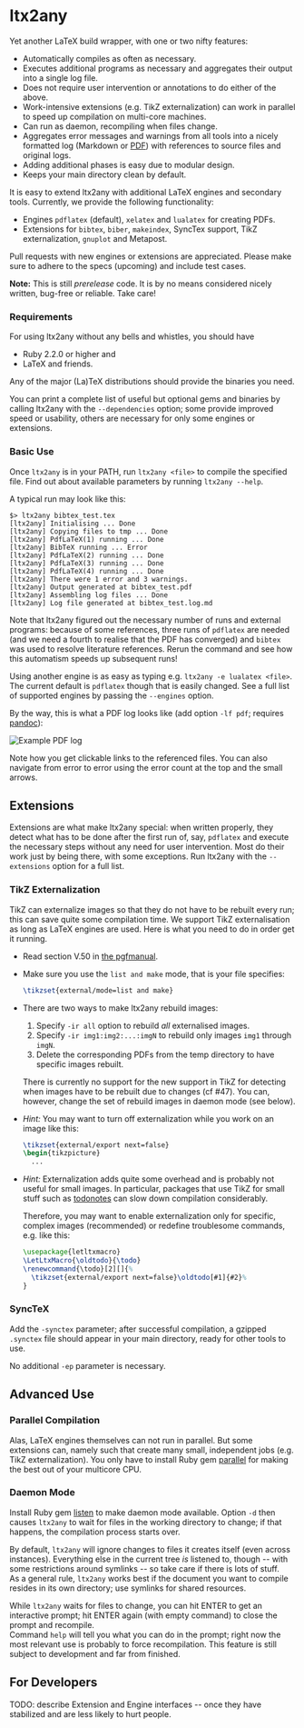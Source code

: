 ltx2any
=======

Yet another LaTeX build wrapper, with one or two nifty features:

 * Automatically compiles as often as necessary.
 * Executes additional programs as necessary and aggregates their output into
   a single log file.
 * Does not require user intervention or annotations to do either of the above.
 * Work-intensive extensions (e.g. TikZ externalization) can work in parallel to
   speed up compilation on multi-core machines.
 * Can run as daemon, recompiling when files change.
 * Aggregates error messages and warnings from all tools into a nicely formatted 
   log (Markdown or [PDF](https://cloud.githubusercontent.com/assets/1488534/11242606/06ed381a-8e03-11e5-99be-7b1312d59420.png)) 
   with references to source files and original logs.
 * Adding additional phases is easy due to modular design.
 * Keeps your main directory clean by default.
 
It is easy to extend ltx2any with additional LaTeX engines and secondary tools.
Currently, we provide the following functionality:

 * Engines `pdflatex` (default), `xelatex` and `lualatex` for creating PDFs.
 * Extensions for `bibtex`, `biber`, `makeindex`, SyncTex support, TikZ externalization, `gnuplot` and Metapost.
 
Pull requests with new engines or extensions are appreciated. Please make sure
to adhere to the specs (upcoming) and include test cases.

**Note:** This is still *prerelease* code. It is by no means considered nicely written, 
bug-free or reliable. Take care!

### Requirements ###

For using ltx2any without any bells and whistles, you should have

 * Ruby 2.2.0 or higher and
 * LaTeX and friends.

Any of the major (La)TeX distributions should provide the binaries you need.

You can print a complete list of useful but optional gems and binaries by calling 
ltx2any with the `--dependencies` option; some provide improved speed or usability, 
others are necessary for only some engines or extensions.

### Basic Use ###

Once `ltx2any` is in your PATH, run `ltx2any <file>` to compile the specified file.
Find out about available parameters by running `ltx2any --help`.

A typical run may look like this:

```
$> ltx2any bibtex_test.tex 
[ltx2any] Initialising ... Done
[ltx2any] Copying files to tmp ... Done
[ltx2any] PdfLaTeX(1) running ... Done
[ltx2any] BibTeX running ... Error
[ltx2any] PdfLaTeX(2) running ... Done
[ltx2any] PdfLaTeX(3) running ... Done
[ltx2any] PdfLaTeX(4) running ... Done
[ltx2any] There were 1 error and 3 warnings.
[ltx2any] Output generated at bibtex_test.pdf
[ltx2any] Assembling log files ... Done
[ltx2any] Log file generated at bibtex_test.log.md
```

Note that ltx2any figured out the necessary number of runs and external programs: 
because of some references, three runs of `pdflatex` are needed (and we 
need a fourth to realise that the PDF has converged) and `bibtex` was
used to resolve literature references.
Rerun the command and see how this automatism speeds up subsequent runs!

Using another engine is as easy as typing e.g. `ltx2any -e lualatex <file>`. The
current default is `pdflatex` though that is easily changed. See a full list of
supported engines by passing the `--engines` option.

By the way, this is what a PDF log looks like (add option `-lf pdf`; requires
[pandoc](https://github.com/jgm/pandoc)):

![Example PDF log](https://cloud.githubusercontent.com/assets/1488534/11242606/06ed381a-8e03-11e5-99be-7b1312d59420.png)


Note how you get clickable links to the referenced files. 
You can also navigate from error to error using the error count at the top
and the small arrows.


## Extensions ##

Extensions are what make ltx2any special: when written properly, they detect what has to be
done after the first run of, say, `pdflatex` and execute the necessary steps without any
need for user intervention.
Most do their work just by being there, with some exceptions. Run ltx2any with the
`--extensions` option for a full list.

### TikZ Externalization ###

TikZ can externalize images so that they do not have to be rebuilt every run; 
this can save quite some compilation time. We support TikZ externalisation as 
long as LaTeX engines are used. Here is what you need to do in order get it running.

 * Read section V.50 in [the pgfmanual](http://mirrors.ctan.org/graphics/pgf/base/doc/generic/pgf/pgfmanual.pdf).
 * Make sure you use the `list and make` mode, that is your file specifies:
   
   ```latex
   \tikzset{external/mode=list and make}
   ```
        
 * There are two ways to make ltx2any rebuild images:
    1. Specify `-ir all` option to rebuild *all* externalised images.
    2. Specify `-ir img1:img2:...:imgN` to rebuild only images `img1` through `imgN`.
    3. Delete the corresponding PDFs from the temp directory to have specific
      images rebuilt.
      
   There is currently no support for the new support in TikZ for detecting when 
   images have to be rebuilt due to changes (cf #47). 
   You can, however, change the set of rebuild images in daemon mode (see below).
     
 * *Hint:* You may want to turn off externalization while you work on an image 
    like this:
    
    ```latex
    \tikzset{external/export next=false}
    \begin{tikzpicture}
      ...
    ```
         
 * *Hint:* Externalization adds quite some overhead and is probably not useful
    for small images. In particular, packages that use TikZ for small stuff
    such as [todonotes](http://ctan.org/pkg/todonotes) can slow down compilation
    considerably.
    
    Therefore, you may want to enable externalization only for specific, 
    complex images (recommended) or redefine troublesome commands, 
    e.g. like this:

    ```latex
    \usepackage{letltxmacro}
    \LetLtxMacro{\oldtodo}{\todo}
    \renewcommand{\todo}[2][]{%
      \tikzset{external/export next=false}\oldtodo[#1]{#2}%
    }
    ```
    
### SyncTeX

Add the `-synctex` parameter; 
after successful compilation, a gzipped `.synctex` file should appear in your main directory, 
ready for other tools to use. 

No additional `-ep` parameter is necessary.

## Advanced Use ##

### Parallel Compilation ###

Alas, LaTeX engines themselves can not run in parallel. But some extensions can, namely
such that create many small, independent jobs (e.g. TikZ externalization).
You only have to install Ruby gem [parallel](https://github.com/grosser/parallel/) for
making the best out of your multicore CPU.

### Daemon Mode ###

Install Ruby gem [listen](https://github.com/guard/listen) to make daemon mode available.
Option `-d` then causes `ltx2any` to wait for files in the working directory to change;
if that happens, the compilation process starts over.

By default, `ltx2any` will ignore changes to files it creates itself (even across instances).
Everything else in the current tree *is* listened to, though -- with some restrictions
around symlinks -- so take care if there is lots of stuff.  
As a general rule, `ltx2any` works best if the document you want to compile resides in
its own directory; use symlinks for shared resources.

While `ltx2any` waits for files to change, you can hit ENTER to get an interactive prompt;
hit ENTER again (with empty command) to close the prompt and recompile.  
Command `help` will tell you what you can do in the prompt; right now the most relevant use is
probably to force recompilation.
This feature is still subject to development and far from finished.

## For Developers

TODO: describe Extension and Engine interfaces -- once they have stabilized and 
are less likely to hurt people.
